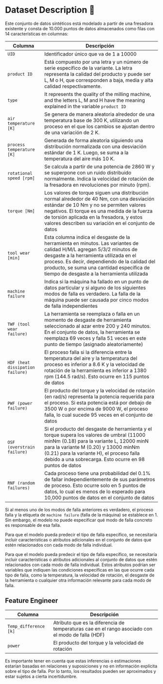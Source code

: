 # Dataset Description 📃

Este conjunto de datos sintéticos está modelado a partir de una fresadora existente y consta de 10.000 puntos de datos almacenados como filas con 14 características en columnas:

| Columna |Descripción |
|--------------|--------------|
| ```UID```      | Identificador único que va de 1 a 10000      |
| ```product ID```      | Está compuesto por una letra y un número de serie específico de la variante. La letra representa la calidad del producto y puede ser L, M o H, que corresponden a baja, media y alta calidad respectivamente.    |
| ```type```    | It represents the quality of the milling machine, and the letters L, M and H have the meaning explained in the variable ```product ID```|
| ```air temperature [K]```      |   Se genera de manera aleatoria alrededor de una temperatura base de 300 K, utilizando un proceso en el que los cambios se ajustan dentro de una variación de 2 K.   |
| ```process temperature [K]```      | Generada de forma aleatoria siguiendo una distribución normalizada con una desviación estándar de 1 K. Luego, se suma a la temperatura del aire más 10 K.      |
| ```rotational speed [rpm]```      | Se calcula a partir de una potencia de 2860 W y se superpone con un ruido distribuido normalmente. Indica la velocidad de rotación de la fresadora en revoluciones por minuto (rpm).     |
| ```torque [Nm]```      | Los valores de torque siguen una distribución normal alrededor de 40 Nm, con una desviación estándar de 10 Nm y no se permiten valores negativos. El torque es una medida de la fuerza de torsión aplicada en la fresadora, y estos valores describen su variación en el conjunto de datos     |
| ```tool wear [min]```      | Esta columna indica el desgaste de la herramienta en minutos. Las variantes de calidad H/M/L agregan 5/3/2 minutos de desgaste a la herramienta utilizada en el proceso. Es decir, dependiendo de la calidad del producto, se suma una cantidad específica de tiempo de desgaste a la herramienta utilizada      |
| ```machine failure```      | Indica si la máquina ha fallado en un punto de datos particular y si alguno de los siguientes modos de falla es verdadero. La falla de la máquina puede ser causada por cinco modos de falla independientes      |
| ```TWF (tool wear failure)```      | La herramienta se reemplaza o falla en un momento de desgaste de herramienta seleccionado al azar entre 200 y 240 minutos. En el conjunto de datos, la herramienta se reemplaza 69 veces y falla 51 veces en este punto de tiempo (asignado aleatoriamente)     |
| ```HDF (heat dissipation failure)```      | El proceso falla si la diferencia entre la temperatura del aire y la temperatura del proceso es inferior a 8.6 K y la velocidad de rotación de la herramienta es inferior a 1380 rpm (144.5 rad/s). Esto ocurre en 115 puntos de datos      |
| ```PWF (power failure)```      | El producto del torque y la velocidad de rotación (en rad/s) representa la potencia requerida para el proceso. Si esta potencia está por debajo de 3500 W o por encima de 9000 W, el proceso falla, lo cual sucede 95 veces en el conjunto de datos    |
| ```OSF (overstrain failure)```      | Si el producto del desgaste de herramienta y el torque supera los valores de umbral (11000 minNm (0.18) para la variante L, 12000 minN para la variante M (0.20) y 13000 minNm (0.21) para la variante H), el proceso falla debido a una sobrecarga. Esto ocurre en 98 puntos de datos     |
| ```RNF (random failures)```      | Cada proceso tiene una probabilidad del 0.1% de fallar independientemente de sus parámetros de proceso. Esto ocurre solo en 5 puntos de datos, lo cual es menos de lo esperado para 10,000 puntos de datos en el conjunto de datos     |

Si al menos uno de los modos de falla anteriores es verdadero, el proceso falla y la etiqueta de ```machine failure``` (falla de la máquina) se establece en 1. Sin embargo, el modelo no puede especificar qué modo de falla concreto es responsable de esa falla.

Para que el modelo pueda predecir el tipo de falla específico, se necesitaría incluir características o atributos adicionales en el conjunto de datos que estén relacionados con cada modo de falla individual.

Para que el modelo pueda predecir el tipo de falla específico, se necesitaría incluir características o atributos adicionales al conjunto de datos que estén relacionados con cada modo de falla individual. Estos atributos podrían ser variables que indiquen las condiciones específicas en las que ocurre cada tipo de falla, como la temperatura, la velocidad de rotación, el desgaste de la herramienta o cualquier otra información relevante para cada modo de falla.

## Feature Engineer

| Columna |Descripción |
|--------------|--------------|
| ```Temp_difference [k]```      | Atributo que es la diferencia de temperaturas cae en el rango asociado con el modo de falla (HDF)      |
| ```power```| El producto del torque y la velocidad de rotación|

Es importante tener en cuenta que estas inferencias o estimaciones estarían basadas en relaciones y suposiciones y no en información explícita sobre el tipo de falla. Por lo tanto, los resultados pueden ser aproximados y estar sujetos a cierta incertidumbre.
